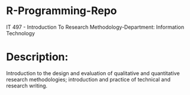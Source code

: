 # R-Programming-Repo

IT 497 - Introduction To Research Methodology-Department: Information Technology

# Description:
Introduction to the design and evaluation of qualitative and quantitative research methodologies; introduction and practice of technical and research writing. 
